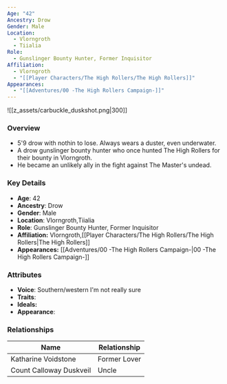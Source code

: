 ```yaml
---
Age: "42"
Ancestry: Drow
Gender: Male
Location:
  - Vlorngroth
  - Tiialia
Role:
  - Gunslinger Bounty Hunter, Former Inquisitor
Affiliation:
  - Vlorngroth
  - "[[Player Characters/The High Rollers/The High Rollers]]"
Appearances:
  - "[[Adventures/00 -The High Rollers Campaign-]]"
---
```


![[z_assets/carbuckle_duskshot.png|300]]

### Overview
- 5'9 drow with nothin to lose. Always wears a duster, even underwater.
- A drow gunslinger bounty hunter who once hunted The High Rollers for their bounty in Vlorngroth.
- He became an unlikely ally in the fight against The Master's undead.

### Key Details
- **Age**: 42
- **Ancestry**: Drow
- **Gender**: Male
- **Location**: Vlorngroth,Tiialia
- **Role**: Gunslinger Bounty Hunter, Former Inquisitor
- **Affiliation:** Vlorngroth,[[Player Characters/The High Rollers/The High Rollers\|The High Rollers]]
- **Appearances:** [[Adventures/00 -The High Rollers Campaign-\|00 -The High Rollers Campaign-]]

### Attributes
- **Voice**: Southern/western I'm not really sure
- **Traits**: 
- **Ideals:** 
- **Appearance**: 

### Relationships

| Name                    | Relationship |
| ----------------------- | ------------ |
| Katharine Voidstone     | Former Lover |
| Count Calloway Duskveil | Uncle        |
